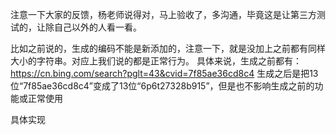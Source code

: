 <!--
 * @Author: LetMeFly
 * @Date: 2025-06-15 16:49:54
 * @LastEditors: LetMeFly.xyz
 * @LastEditTime: 2025-06-15 17:06:28
-->
注意一下大家的反馈，杨老师说得对，马上验收了，多沟通，毕竟这是让第三方测试的，让除自己以外的人看一看。

比如之前说的，生成的编码不能是新添加的，注意一下，就是没加上之前都有同样大小的字符串。对应上我们说的都是正常行为。
具体来说，生成之前都有：
https://cn.bing.com/search?pglt=43&cvid=7f85ae36cd8c4
生成之后是把13位“7f85ae36cd8c4”变成了13位“6p6t27328b915”，但是也不影响生成之前的功能或正常使用



具体实现
